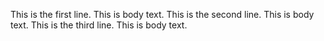 This is the first line.
This is body text.
This is the second line.
This is body text.
This is the third line.
This is body text.

